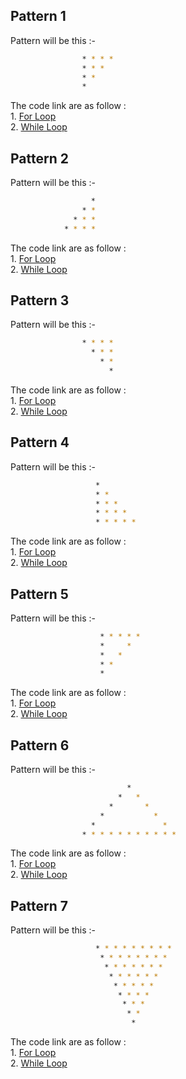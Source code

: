 ## Pattern 1

Pattern will be this :-   <br>
```bash
                * * * *
                * * *
                * *
                *
```
The code link are as follow :<br>
    1. [For Loop](https://github.com/INVINCIBLE06/Patterns/blob/main/Triangle%20Pattern/Symbol%20Pattern/Pattern%201/for.cpp)<br>
    2. [While Loop](https://github.com/INVINCIBLE06/Patterns/blob/main/Triangle%20Pattern/Symbol%20Pattern/Pattern%201/while.cpp)<br>

## Pattern 2

Pattern will be this :-   <br>
```bash
                  *
                * *
              * * *
            * * * *
```
The code link are as follow :<br>
    1. [For Loop](https://github.com/INVINCIBLE06/Patterns/blob/main/Triangle%20Pattern/Symbol%20Pattern/Pattern%202/for.cpp)<br>
    2. [While Loop](https://github.com/INVINCIBLE06/Patterns/blob/main/Triangle%20Pattern/Symbol%20Pattern/Pattern%202/while.cpp)<br>

## Pattern 3

Pattern will be this :-   <br>
```bash
                * * * *
                  * * *
                    * *
                      *
```
The code link are as follow :<br>
    1. [For Loop](https://github.com/INVINCIBLE06/Patterns/blob/main/Triangle%20Pattern/Symbol%20Pattern/Pattern%203/for.cpp)<br>
    2. [While Loop](https://github.com/INVINCIBLE06/Patterns/blob/main/Triangle%20Pattern/Symbol%20Pattern/Pattern%203/while.cpp)<br>
 
## Pattern 4
Pattern will be this :-   <br>
```bash
                   *
                   * *
                   * * *
                   * * * *
                   * * * * *
```
The code link are as follow :<br>
    1. [For Loop](https://github.com/INVINCIBLE06/Patterns/blob/main/Triangle%20Pattern/Symbol%20Pattern/Pattern%204/for.cpp)<br>
    2. [While Loop](https://github.com/INVINCIBLE06/Patterns/blob/main/Triangle%20Pattern/Symbol%20Pattern/Pattern%204/while.cpp)<br>

## Pattern 5
Pattern will be this :-   <br>
```bash
                    * * * * *
                    *     *
                    *   *
                    * *
                    *
```
The code link are as follow :<br>
    1. [For Loop](https://github.com/INVINCIBLE06/Patterns/blob/main/Triangle%20Pattern/Symbol%20Pattern/Pattern%205/for.cpp)<br>
    2. [While Loop](https://github.com/INVINCIBLE06/Patterns/blob/main/Triangle%20Pattern/Symbol%20Pattern/Pattern%205/while.cpp)<br>


## Pattern 6
Pattern will be this :-   <br>
```bash
                          *
                        *   *
                      *       *
                    *           *
                  *               *
                * * * * * * * * * * * 
```
The code link are as follow :<br>
    1. [For Loop](https://github.com/INVINCIBLE06/Patterns/blob/main/Triangle%20Pattern/Symbol%20Pattern/Pattern%206/for.cpp)<br>
    2. [While Loop](https://github.com/INVINCIBLE06/Patterns/blob/main/Triangle%20Pattern/Symbol%20Pattern/Pattern%206/while.cpp)<br>

## Pattern 7
Pattern will be this :-   <br>
```bash
                   * * * * * * * * *
                    * * * * * * * *
                     * * * * * * *
                      * * * * * *
                       * * * * *
                        * * * *
                         * * *
                          * *
                           * 
```
The code link are as follow :<br>
    1. [For Loop](https://github.com/INVINCIBLE06/Patterns/blob/main/Triangle%20Pattern/Symbol%20Pattern/Pattern%207/for.cpp)<br>
    2. [While Loop](https://github.com/INVINCIBLE06/Patterns/blob/main/Triangle%20Pattern/Symbol%20Pattern/Pattern%207/while.cpp)<br>
